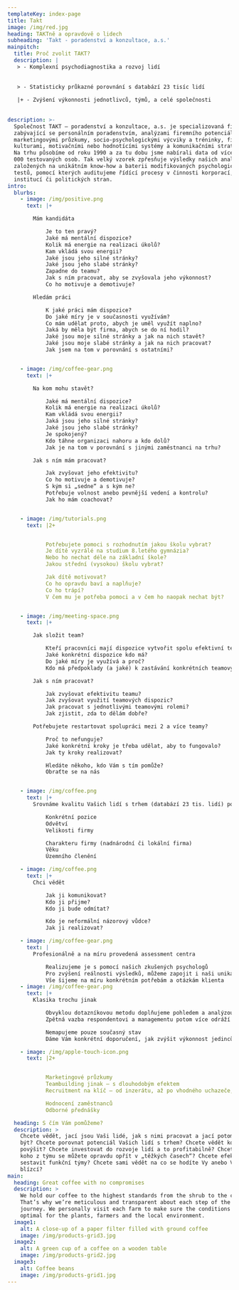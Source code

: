 ```yaml
---
templateKey: index-page
title: Takt
image: /img/red.jpg
heading: TAKTně a opravdově o lidech
subheading: 'Takt - poradenství a konzultace, a.s.'
mainpitch:
  title: Proč zvolit TAKT?
  description: |
   > - Komplexní psychodiagnostika a rozvoj lidí 
    
  
   > - Statisticky průkazné porovnání s databází 23 tisíc lidí
  
   |+ - Zvýšení výkonnosti jednotlivců, týmů, a celé společnosti
    
    
description: >-
  Společnost TAKT – poradenství a konzultace, a.s. je specializovaná firma
  zabývající se personálním poradenstvím, analýzami firemního potenciálu,
  marketingovými průzkumy, socio-psychologickými výcviky a tréninky, firemními
  kulturami, motivačními nebo hodnotícími systémy a komunikačními strategiemi.
  Na trhu působíme od roku 1990 a za tu dobu jsme nabírali data od více než 30
  000 testovaných osob. Tak velký vzorek zpřesňuje výsledky našich analýz
  založených na unikátním know-how a baterii modifikovaných psychologických
  testů, pomocí kterých auditujeme řídící procesy v činnosti korporací,
  institucí či politických stran. 
intro:
  blurbs:
    - image: /img/positive.png
      text: |+

        Mám kandidáta

            Je to ten pravý?
            Jaké má mentální dispozice?
            Kolik má energie na realizaci úkolů?
            Kam vkládá svou energii?
            Jaké jsou jeho silné stránky?
            Jaké jsou jeho slabé stránky?
            Zapadne do teamu?
            Jak s ním pracovat, aby se zvyšovala jeho výkonnost?
            Co ho motivuje a demotivuje?

        Hledám práci

            K jaké práci mám dispozice?
            Do jaké míry je v současnosti využívám?
            Co mám udělat proto, abych je uměl využít naplno?
            Jaká by měla být firma, abych se do ní hodil?
            Jaké jsou moje silné stránky a jak na nich stavět?
            Jaké jsou moje slabé stránky a jak na nich pracovat?
            Jak jsem na tom v porovnání s ostatními?


    - image: /img/coffee-gear.png
      text: |+

        Na kom mohu stavět?

            Jaké má mentální dispozice?
            Kolik má energie na realizaci úkolů?
            Kam vkládá svou energii?
            Jaká jsou jeho silné stránky?
            Jaké jsou jeho slabé stránky?
            Je spokojený?
            Kdo táhne organizaci nahoru a kdo dolů?
            Jak je na tom v porovnání s jinými zaměstnanci na trhu?

        Jak s ním mám pracovat?

            Jak zvyšovat jeho efektivitu?
            Co ho motivuje a demotivuje?
            S kým si „sedne“ a s kým ne?
            Potřebuje volnost anebo pevnější vedení a kontrolu?
            Jak ho mám coachovat?


    - image: /img/tutorials.png
      text: |2+


            Potřebujete pomoci s rozhodnutím jakou školu vybrat?
            Je dítě vyzrálé na studium 8.letého gymnázia?
            Nebo ho nechat déle na základní škole?
            Jakou střední (vysokou) školu vybrat?

            Jak dítě motivovat?
            Co ho opravdu baví a naplňuje?
            Co ho trápí?
            V čem mu je potřeba pomoci a v čem ho naopak nechat být?


    - image: /img/meeting-space.png
      text: |+

        Jak složit team?

            Kteří pracovníci mají dispozice vytvořit spolu efektivní team?
            Jaké konkrétní dispozice kdo má?
            Do jaké míry je využívá a proč?
            Kdo má předpoklady (a jaké) k zastávání konkrétních teamových rolí?

        Jak s ním pracovat?

            Jak zvyšovat efektivitu teamu?
            Jak zvyšovat využití teamových dispozic?
            Jak pracovat s jednotlivými teamovými rolemi?
            Jak zjistit, zda to dělám dobře?

        Potřebujete restartovat spolupráci mezi 2 a více teamy?

            Proč to nefunguje?
            Jaké konkrétní kroky je třeba udělat, aby to fungovalo?
            Jak ty kroky realizovat?

            Hledáte někoho, kdo Vám s tím pomůže?
            Obraťte se na nás


    - image: /img/coffee.png
      text: |+
        Srovnáme kvalitu Vašich lidí s trhem (databází 23 tis. lidí) podle:

            Konkrétní pozice
            Odvětví
            Velikosti firmy

            Charakteru firmy (nadnárodní či lokální firma)
            Věku
            Územního členění

    - image: /img/coffee.png
      text: |+
        Chci vědět

            Jak ji komunikovat?
            Kdo ji přijme?
            Kdo ji bude odmítat?

            Kdo je neformální názorový vůdce?
            Jak ji realizovat?

    - image: /img/coffee-gear.png
      text: |
        Profesionálně a na míru provedená assessment centra

            Realizujeme je s pomocí našich zkušených psychologů
            Pro zvýšení reálnosti výsledků, můžeme zapojit i naši unikátní metodologii testování
            Vše šijeme na míru konkrétním potřebám a otázkám klienta
    - image: /img/coffee-gear.png
      text: |+
        Klasika trochu jinak

            Obvyklou dotazníkovou metodu doplňujeme pohledem a analýzou psychologa při osobním pohovoru s každým respondentem
            Zpětná vazba respondentovi a managementu potom více odráží realitu

            Nemapujeme pouze současný stav
            Dáme Vám konkrétní doporučení, jak zvýšit výkonnost jedinců i teamů

    - image: /img/apple-touch-icon.png
      text: |2+


            Marketingové průzkumy
            Teambuilding jinak – s dlouhodobým efektem
            Recruitment na klíč – od inzerátu, až po vhodného uchazeče, který úspěšně prošel psychodiagnostikou

            Hodnocení zaměstnanců
            Odborné přednášky

  heading: S čím Vám pomůžeme?
  description: >
    Chcete vědět, jací jsou Vaši lidé, jak s nimi pracovat a jací potom mohou
    být? Chcete porovnat potenciál Vašich lidí s trhem? Chcete vědět koho
    povýšit? Chcete investovat do rozvoje lidí a to profitabilně? Chcete vědět o
    koho z týmu se můžete opravdu opřít v „těžkých časech“? Chcete efektivně
    sestavit funkční týmy? Chcete sami vědět na co se hodíte Vy anebo Vaši
    blízcí?
main:
  heading: Great coffee with no compromises
  description: >
    We hold our coffee to the highest standards from the shrub to the cup.
    That’s why we’re meticulous and transparent about each step of the coffee’s
    journey. We personally visit each farm to make sure the conditions are
    optimal for the plants, farmers and the local environment.
  image1:
    alt: A close-up of a paper filter filled with ground coffee
    image: /img/products-grid3.jpg
  image2:
    alt: A green cup of a coffee on a wooden table
    image: /img/products-grid2.jpg
  image3:
    alt: Coffee beans
    image: /img/products-grid1.jpg
---
```


